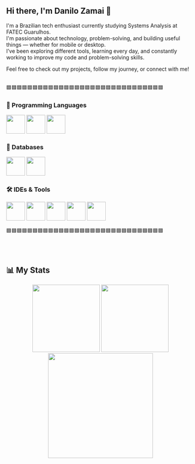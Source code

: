## Hi there, I'm Danilo Zamai 👋


I'm a Brazilian tech enthusiast currently studying Systems Analysis at FATEC Guarulhos.  
I'm passionate about technology, problem-solving, and building useful things — whether for mobile or desktop.  
I’ve been exploring different tools, learning every day, and constantly working to improve my code and problem-solving skills.

Feel free to check out my projects, follow my journey, or connect with me!
<br><br>


🟦🟦🟦🟦🟦🟦🟦🟦🟦🟦🟦🟦🟦🟦🟦🟦🟦🟦🟦🟦🟦🟦🟦🟦🟦🟦🟦🟦🟦🟦

### 🧠 Programming Languages
<p align="left">
  <img src="https://cdn.jsdelivr.net/gh/devicons/devicon/icons/java/java-original.svg" width="50" height="50"/>
  <img src="https://cdn.jsdelivr.net/gh/devicons/devicon/icons/csharp/csharp-original.svg" width="50" height="50"/>
  <img src="https://cdn.jsdelivr.net/gh/devicons/devicon/icons/c/c-original.svg" width="50" height="50"/>
</p>

### 💾 Databases
<p align="left">
  <img src="https://cdn.jsdelivr.net/gh/devicons/devicon/icons/mysql/mysql-original.svg" width="50" height="50"/>
  <img src="https://cdn.jsdelivr.net/gh/devicons/devicon/icons/firebase/firebase-plain.svg" width="50" height="50"/>
</p>

### 🛠️ IDEs & Tools
<p align="left">
  <img src="https://cdn.jsdelivr.net/gh/devicons/devicon/icons/androidstudio/androidstudio-original.svg" width="50" height="50"/>
  <img src="https://cdn.jsdelivr.net/gh/devicons/devicon/icons/eclipse/eclipse-original.svg" width="50" height="50"/>
  <img src="https://cdn.jsdelivr.net/gh/devicons/devicon/icons/vscode/vscode-original.svg" width="50" height="50"/>
  <img src="https://cdn.jsdelivr.net/gh/devicons/devicon/icons/intellij/intellij-original.svg" width="50" height="50"/>
  <img src="https://cdn.jsdelivr.net/gh/devicons/devicon/icons/visualstudio/visualstudio-plain.svg" width="50" height="50"/>
</p>

🟦🟦🟦🟦🟦🟦🟦🟦🟦🟦🟦🟦🟦🟦🟦🟦🟦🟦🟦🟦🟦🟦🟦🟦🟦🟦🟦🟦🟦🟦

<br><br>


## 📊 My Stats

<div align="center">

<!-- GitHub Readme Stats -->
<img height="180em" src="https://github-readme-stats.vercel.app/api?username=Amazolin&show_icons=true&theme=radical&count_private=true"/>

<!-- Most Used Languages -->
<img height="180em" src="https://github-readme-stats.vercel.app/api/top-langs/?username=Amazolin&layout=compact&theme=radical"/>

<!-- GitHub Streak Stats -->
<img height="280em" src="https://github-readme-streak-stats.herokuapp.com/?user=Amazolin&theme=radical"/>

</div>

